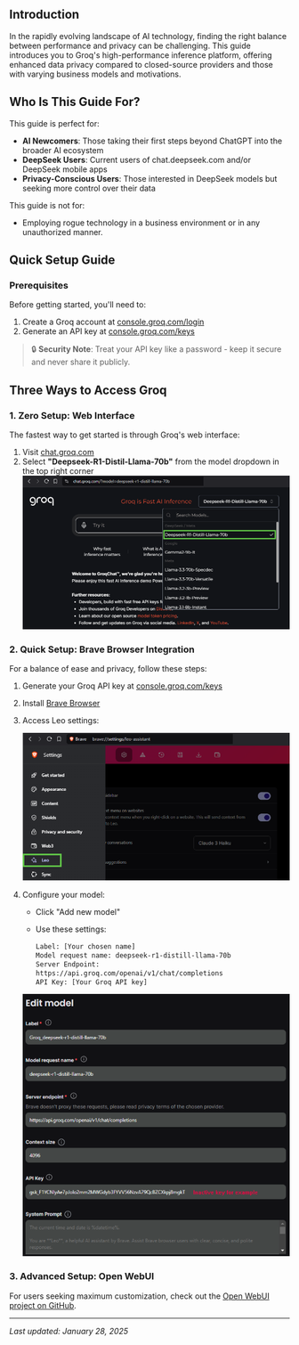 ## Introduction

In the rapidly evolving landscape of AI technology, finding the right balance between performance and privacy can be challenging. This guide introduces you to Groq's high-performance inference platform, offering enhanced data privacy compared to closed-source providers and those with varying business models and motivations.

## Who Is This Guide For?

This guide is perfect for:

- **AI Newcomers**: Those taking their first steps beyond ChatGPT into the broader AI ecosystem
- **DeepSeek Users**: Current users of chat.deepseek.com and/or DeepSeek mobile apps
- **Privacy-Conscious Users**: Those interested in DeepSeek models but seeking more control over their data

This guide is not for:
- Employing rogue technology in a business environment or in any unauthorized manner.

## Quick Setup Guide

### Prerequisites

Before getting started, you'll need to:

1. Create a Groq account at [console.groq.com/login](https://console.groq.com/login)
2. Generate an API key at [console.groq.com/keys](https://console.groq.com/keys)

> 🔒 **Security Note**: Treat your API key like a password - keep it secure and never share it publicly.

## Three Ways to Access Groq

### 1. Zero Setup: Web Interface

The fastest way to get started is through Groq's web interface:

1. Visit [chat.groq.com](https://chat.groq.com/)  
2. Select **"Deepseek-R1-Distil-Llama-70b"** from the model dropdown in the top right corner  
![Groq + Brave Integration Banner](./Images/Pasted%20image%2020250128131548.png)  

### 2. Quick Setup: Brave Browser Integration

For a balance of ease and privacy, follow these steps:

1. Generate your Groq API key at [console.groq.com/keys](https://console.groq.com/keys)
2. Install [Brave Browser](https://brave.com/)
3. Access Leo settings:
   
   ![Brave Leo Settings](./Images/Pasted%20image%2020250128133816.png)

4. Configure your model:
   - Click "Add new model"
   - Use these settings:

     ```
     Label: [Your chosen name]
     Model request name: deepseek-r1-distill-llama-70b
     Server Endpoint: https://api.groq.com/openai/v1/chat/completions
     API Key: [Your Groq API key]
     ```
 
   ![Model Configuration](./Images/Pasted%20image%2020250128154807.png)

### 3. Advanced Setup: Open WebUI

For users seeking maximum customization, check out the [Open WebUI project on GitHub](https://github.com/open-webui/open-webui).


---

*Last updated: January 28, 2025*
